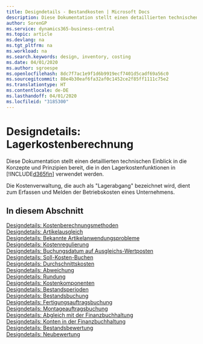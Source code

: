 ```yaml
---
title: Designdetails - Bestandkosten | Microsoft Docs
description: Diese Dokumentation stellt einen detaillierten technischen Einblick in die Konzepte und Prinzipien bereit, die in den Lagerkostenfunktionen in Business Central verwendet werden.
author: SorenGP
ms.service: dynamics365-business-central
ms.topic: article
ms.devlang: na
ms.tgt_pltfrm: na
ms.workload: na
ms.search.keywords: design, inventory, costing
ms.date: 04/01/2020
ms.author: sgroespe
ms.openlocfilehash: 8dc7f7ac1e9f1d6b9919ecf7401d5cadf69a56c0
ms.sourcegitcommit: 88e4b30eaf6fa32af0c1452ce2f85ff1111c75e2
ms.translationtype: HT
ms.contentlocale: de-DE
ms.lasthandoff: 04/01/2020
ms.locfileid: "3185300"
---
```

# <a name="design-details-inventory-costing"></a>Designdetails: Lagerkostenberechnung
Diese Dokumentation stellt einen detaillierten technischen Einblick in die Konzepte und Prinzipien bereit, die in den Lagerkostenfunktionen in [!INCLUDE[d365fin](includes/d365fin_md.md)] verwendet werden.  

Die Kostenverwaltung, die auch als "Lagerabgang" bezeichnet wird, dient zum Erfassen und Melden der Betriebskosten eines Unternehmens.  

## <a name="in-this-section"></a>In diesem Abschnitt  
[Designdetails: Kostenberechnungsmethoden](design-details-costing-methods.md)  
[Designdetails: Artikelausgleich](design-details-item-application.md)  
[Designdetails: Bekannte Artikelanwendungsprobleme](design-details-inventory-zero-level-open-item-ledger-entries.md)  
[Designdetails: Kostenregulierung](design-details-cost-adjustment.md)  
[Designdetails: Buchungsdatum auf Ausgleichs-Wertposten](design-details-inventory-adjustment-value-entry-posting-date.md)  
[Designdetails: Soll-Kosten-Buchen](design-details-expected-cost-posting.md)  
[Designdetails: Durchschnittskosten](design-details-average-cost.md)  
[Designdetails: Abweichung](design-details-variance.md)  
[Designdetails: Rundung](design-details-rounding.md)  
[Designdetails: Kostenkomponenten](design-details-cost-components.md)  
[Designdetails: Bestandsperioden](design-details-inventory-periods.md)  
[Designdetails: Bestandsbuchung](design-details-inventory-posting.md)  
[Designdetails: Fertigungsauftragsbuchung](design-details-production-order-posting.md)  
[Designdetails: Montageauftragsbuchung](design-details-assembly-order-posting.md)  
[Designdetails: Abgleich mit der Finanzbuchhaltung](design-details-reconciliation-with-the-general-ledger.md)  
[Designdetails: Konten in der Finanzbuchhaltung](design-details-accounts-in-the-general-ledger.md)  
[Designdetails: Bestandsbewertung](design-details-inventory-valuation.md)  
[Designdetails: Neubewertung](design-details-revaluation.md)
